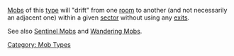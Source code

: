 [Mobs](:Category:_Mobs "wikilink") of this
[type](:Category:_Mob_Types "wikilink") will "drift" from one
[room](:Category:_Rooms "wikilink") to another (and not necessarily an
adjacent one) within a given [sector](Sectors "wikilink") without using
any [exits](:Category:_Room_Exits "wikilink").

See also [Sentinel Mobs](Sentinel_Mobs "wikilink") and [Wandering
Mobs](Wandering_Mobs "wikilink").

[Category: Mob Types](Category:_Mob_Types "wikilink")
